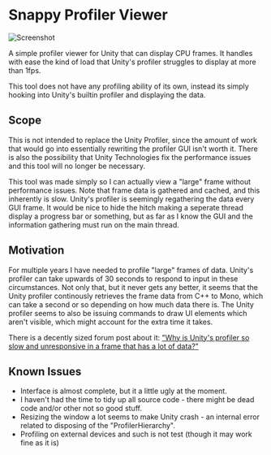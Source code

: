 # Snappy Profiler Viewer
![Screenshot](https://dl.dropboxusercontent.com/u/900723/SnappyProfilerViewerScreenshot.png)

A simple profiler viewer for Unity that can display CPU frames. It handles with ease the kind of load that Unity's profiler struggles to display at more than 1fps.

This tool does not have any profiling ability of its own, instead its simply hooking into Unity's builtin profiler and displaying the data.

Scope
---
This is not intended to replace the Unity Profiler, since the amount of work that would go into essentially rewriting the profiler GUI isn't worth it. There is also the possibility that Unity Technologies fix the performance issues and this tool will no longer be necessary.

This tool was made simply so I can actually view a "large" frame without performance issues. Note that frame data is gathered and cached, and this inherently is slow. Unity's profiler is seemingly regathering the data every GUI frame. It would be nice to hide the hitch making a seperate thread display a progress bar or something, but as far as I know the GUI and the information gathering must run on the main thread.

Motivation
---

For multiple years I have needed to profile "large" frames of data. Unity's profiler can take upwards of 30 seconds to respond to input in these circumstances. Not only that, but it never gets any better, it seems that the Unity profiler continously retrieves the frame data from C++ to Mono, which can take a second or so depending on how much data there is. The Unity profiler seems to also be issuing commands to draw UI elements which aren't visible, which might account for the extra time it takes.

There is a decently sized forum post about it: ["Why is Unity's profiler so slow and unresponsive in a frame that has a lot of data?"](https://forum.unity3d.com/threads/why-is-unitys-profiler-so-slow-and-unresponsive-in-a-frame-that-has-a-lot-of-data.377358/)

Known Issues
---
- Interface is almost complete, but it a little ugly at the moment.
- I haven't had the time to tidy up all source code - there might be dead code and/or other not so good stuff.
- Resizing the window a lot seems to make Unity crash - an internal error related to disposing of the "ProfilerHierarchy".
- Profiling on external devices and such is not test (though it may work fine as it is)
